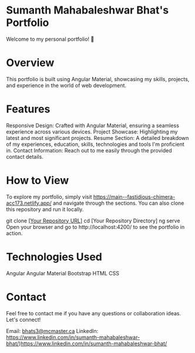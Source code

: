 # Sumanth Mahabaleshwar Bhat's Portfolio

Welcome to my personal portfolio! 🚀

# Overview
This portfolio is built using Angular Material, showcasing my skills, projects, and experience in the world of web development.

# Features
Responsive Design: Crafted with Angular Material, ensuring a seamless experience across various devices.
Project Showcase: Highlighting my latest and most significant projects.
Resume Section: A detailed breakdown of my experiences, education, skills, technologies and tools I'm proficient in.
Contact Information: Reach out to me easily through the provided contact details.

#  How to View
To explore my portfolio, simply visit https://main--fastidious-chimera-acc173.netlify.app/ and navigate through the sections. You can also clone this repository and run it locally.

git clone [[Your Repository URL]](https://github.com/Sumanth-Mahabaleshwar-Bhat/PersonalPortfolio.git)
cd [Your Repository Directory]
ng serve
Open your browser and go to http://localhost:4200/ to see the portfolio in action.

# Technologies Used
Angular
Angular Material
Bootstrap
HTML
CSS

# Contact
Feel free to contact me if you have any questions or collaboration ideas. Let's connect!

Email: bhats3@mcmaster.ca
LinkedIn: https://www.linkedin.com/in/sumanth-mahabaleshwar-bhat/)https://www.linkedin.com/in/sumanth-mahabaleshwar-bhat/
